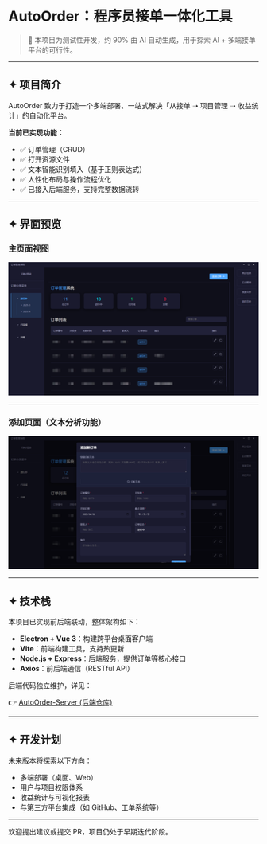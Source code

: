 # AutoOrder：程序员接单一体化工具

> 🚧 本项目为测试性开发，约 90% 由 AI 自动生成，用于探索 AI + 多端接单平台的可行性。

---

## ✦ 项目简介

AutoOrder 致力于打造一个多端部署、一站式解决「从接单 ➝ 项目管理 ➝ 收益统计」的自动化平台。

**当前已实现功能：**

- ✅ 订单管理（CRUD）
- ✅ 打开资源文件
- ✅ 文本智能识别填入（基于正则表达式）
- ✅ 人性化布局与操作流程优化
- ✅ 已接入后端服务，支持完整数据流转

---

## ✦ 界面预览

### 主页面视图

![主页面](./pic/mainView.png)

---

### 添加页面（文本分析功能）

![添加页面](./pic/addView.png)

---

## ✦ 技术栈

本项目已实现前后端联动，整体架构如下：

- **Electron + Vue 3**：构建跨平台桌面客户端
- **Vite**：前端构建工具，支持热更新
- **Node.js + Express**：后端服务，提供订单等核心接口
- **Axios**：前后端通信（RESTful API）

后端代码独立维护，详见：

👉 [AutoOrder-Server (后端仓库)](https://github.com/DmLeaves/AutoOrder-Server)

---

## ✦ 开发计划

未来版本将探索以下方向：

- 多端部署（桌面、Web）
- 用户与项目权限体系
- 收益统计与可视化报表
- 与第三方平台集成（如 GitHub、工单系统等）

---

欢迎提出建议或提交 PR，项目仍处于早期迭代阶段。

